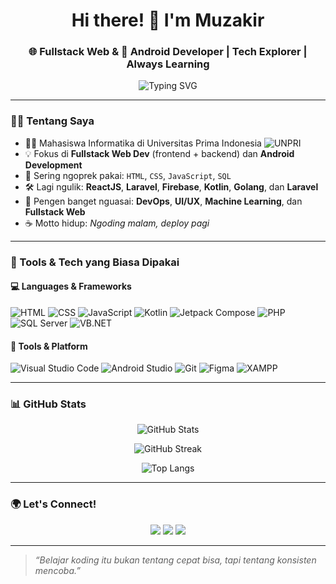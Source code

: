 <h1 align="center">Hi there! 👋 I'm Muzakir</h1>
<h3 align="center">🌐 Fullstack Web & 📱 Android Developer | Tech Explorer | Always Learning</h3>

<p align="center">
  <img src="https://readme-typing-svg.demolab.com?font=Fira+Code&weight=500&size=20&pause=1000&center=true&vCenter=true&width=500&lines=Welcome+to+my+GitHub+Profile!;I+love+to+build+cool+things+with+code.;Fullstack+Web+%2B+Android+are+my+playgrounds." alt="Typing SVG" />
</p>

---

### 🙋‍♂️ Tentang Saya

- 👨‍🎓 Mahasiswa Informatika di Universitas Prima Indonesia ![UNPRI](https://unprimdn.ac.id/assets/public/general/logo-white.png)
- 💡 Fokus di **Fullstack Web Dev** (frontend + backend) dan **Android Development**
- 🚀 Sering ngoprek pakai: `HTML`, `CSS`, `JavaScript`,  `SQL`
- 🛠️ Lagi ngulik: **ReactJS**, **Laravel**,  **Firebase**, **Kotlin**, **Golang**, dan **Laravel**
- 🧠 Pengen banget nguasai: **DevOps**, **UI/UX**,  **Machine Learning**, dan **Fullstack Web**
- ☕ Motto hidup: *Ngoding malam, deploy pagi*

---

### 🔧 Tools & Tech yang Biasa Dipakai

#### 💻 Languages & Frameworks
![HTML](https://img.shields.io/badge/HTML5-E34F26?style=flat&logo=html5&logoColor=white)
![CSS](https://img.shields.io/badge/CSS3-1572B6?style=flat&logo=css3&logoColor=white)
![JavaScript](https://img.shields.io/badge/JavaScript-F7DF1E?style=flat&logo=javascript&logoColor=black)
![Kotlin](https://img.shields.io/badge/Kotlin-7F52FF?style=flat&logo=kotlin&logoColor=white)
![Jetpack Compose](https://img.shields.io/badge/Jetpack%20Compose-4285F4?style=flat&logo=android&logoColor=white)
![PHP](https://img.shields.io/badge/PHP-777BB4?style=flat&logo=php&logoColor=white)
![SQL Server](https://img.shields.io/badge/SQL%20Server-CC2927?style=flat&logo=microsoft-sql-server&logoColor=white)
![VB.NET](https://img.shields.io/badge/VB.NET-512BD4?style=flat&logo=.net&logoColor=white)

#### 🧰 Tools & Platform
![Visual Studio Code](https://img.shields.io/badge/VS%20Code-007ACC?style=flat&logo=visual-studio-code&logoColor=white)
![Android Studio](https://img.shields.io/badge/Android%20Studio-3DDC84?style=flat&logo=android-studio&logoColor=white)
![Git](https://img.shields.io/badge/Git-F05032?style=flat&logo=git&logoColor=white)
![Figma](https://img.shields.io/badge/Figma-F24E1E?style=flat&logo=figma&logoColor=white)
![XAMPP](https://img.shields.io/badge/XAMPP-FB7A24?style=flat&logo=xampp&logoColor=white)

---

### 📊 GitHub Stats

<p align="center">
  <img src="https://github-readme-stats.vercel.app/api?username=CYkir&show_icons=true&theme=radical" alt="GitHub Stats" />
</p>
<p align="center">
  <img src="https://streak-stats.demolab.com?user=CYkir&theme=radical" alt="GitHub Streak" />
</p>
<p align="center">
  <img src="https://github-readme-stats.vercel.app/api/top-langs/?username=CYkir&layout=compact&theme=radical" alt="Top Langs" />
</p>

---

### 🌍 Let's Connect!

<p align="center">
  <a href="mailto:mvzakiir@gmail.com"><img src="https://img.shields.io/badge/Email-D14836?style=flat&logo=gmail&logoColor=white"/></a>
  <a href="https://www.linkedin.com/in/muzakir-66818229b/"><img src="https://img.shields.io/badge/LinkedIn-0077B5?style=flat&logo=linkedin&logoColor=white"/></a>
  <a href="https://wa.me/6282274307291"><img src="https://img.shields.io/badge/WhatsApp-25D366?style=flat&logo=whatsapp&logoColor=white"/></a>
</p>

---

> *“Belajar koding itu bukan tentang cepat bisa, tapi tentang konsisten mencoba.”*




